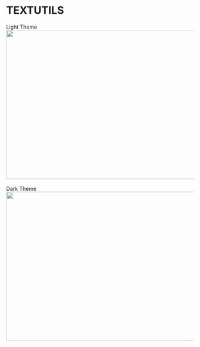 # TEXTUTILS


Light Theme <br/>
<img src="https://github.com/ranjeetsingh98965/Calculator-in-React-Native/assets/80505785/8649a1aa-c994-4182-9d8a-f0f0e67104da" width="700" height="400"><br/><br/>
Dark Theme<br/>
<img src="https://github.com/ranjeetsingh98965/Calculator-in-React-Native/assets/80505785/d1fae246-803a-46c3-ba51-1fa57242b644" width="700" height="400"><br/><br/>

